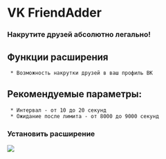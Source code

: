 # VK FriendAdder
### Накрутите друзей абсолютно легально!
## Функции расширения
```
 * Возможность накрутки друзей в ваш профиль ВК
```

## Рекомендуемые параметры:
```
 * Интервал - от 10 до 20 секунд
 * Ожидание после лимита - от 8000 до 9000 секунд
```


  ### Установить расширение
<a href="https://github.com/maxhack1337/vk_friendadder/releases/download/0.2/VKFriendAdder.zip">
  <img src="https://img.shields.io/badge/УСТАНОВИТЬ-blue">
</a>
<div>
  
<div>
